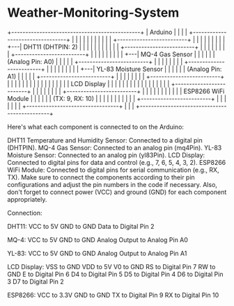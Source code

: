 # Weather-Monitoring-System
   +----------------------------------------------+
   |                  Arduino                     |
   |                                              |
   |        +---------------------------------+   |
   |        |                                 |   |
   |        |                                 |   |
   |        |   +-------------------------+   |   |
   |        |   |                         |   |   |
   |        +---| DHT11 (DHTPIN: 2)      |   |   |
   |        |   |                         |   |   |
   |        |   +-------------------------+   |   |
   |        |                                 |   |
   |        |   +-------------------------+   |   |
   |        |   |                         |   |   |
   |        +---| MQ-4 Gas Sensor        |   |   |
   |        |   | (Analog Pin: A0)       |   |   |
   |        |   +-------------------------+   |   |
   |        |                                 |   |
   |        |   +-------------------------+   |   |
   |        |   |                         |   |   |
   |        +---| YL-83 Moisture Sensor  |   |   |
   |        |   | (Analog Pin: A1)       |   |   |
   |        |   +-------------------------+   |   |
   |        |                                 |   |
   |        |   +-------------------------+   |   |
   |        |   |                         |   |   |
   |        |   |                         |   |   |
   |        |   |    LCD Display          |   |   |
   |        |   |                         |   |   |
   |        |   |                         |   |   |
   |        |   +-------------------------+   |   |
   |        |                                 |   |
   |        |   +-------------------------+   |   |
   |        |   |                         |   |   |
   |        |   |   ESP8266 WiFi Module   |   |   |
   |        |   |   (TX: 9, RX: 10)       |   |   |
   |        |   |                         |   |   |
   |        |   +-------------------------+   |   |
   |        |                                 |   |
   |        +---------------------------------+   |
   |                                              |
   +----------------------------------------------+

Here's what each component is connected to on the Arduino:

DHT11 Temperature and Humidity Sensor: Connected to a digital pin (DHTPIN).
MQ-4 Gas Sensor: Connected to an analog pin (mq4Pin).
YL-83 Moisture Sensor: Connected to an analog pin (yl83Pin).
LCD Display: Connected to digital pins for data and control (e.g., 7, 6, 5, 4, 3, 2).
ESP8266 WiFi Module: Connected to digital pins for serial communication (e.g., RX, TX).
Make sure to connect the components according to their pin configurations and adjust the pin numbers in the code if necessary. Also, don't forget to connect power (VCC) and ground (GND) for each component appropriately.

Connection:

DHT11:
VCC to 5V
GND to GND
Data to Digital Pin 2


MQ-4:
VCC to 5V
GND to GND
Analog Output to Analog Pin A0


YL-83:
VCC to 5V
GND to GND
Analog Output to Analog Pin A1


LCD Display:
VSS to GND
VDD to 5V
V0 to GND
RS to Digital Pin 7
RW to GND
E to Digital Pin 6
D4 to Digital Pin 5
D5 to Digital Pin 4
D6 to Digital Pin 3
D7 to Digital Pin 2


ESP8266:
VCC to 3.3V
GND to GND
TX to Digital Pin 9
RX to Digital Pin 10

